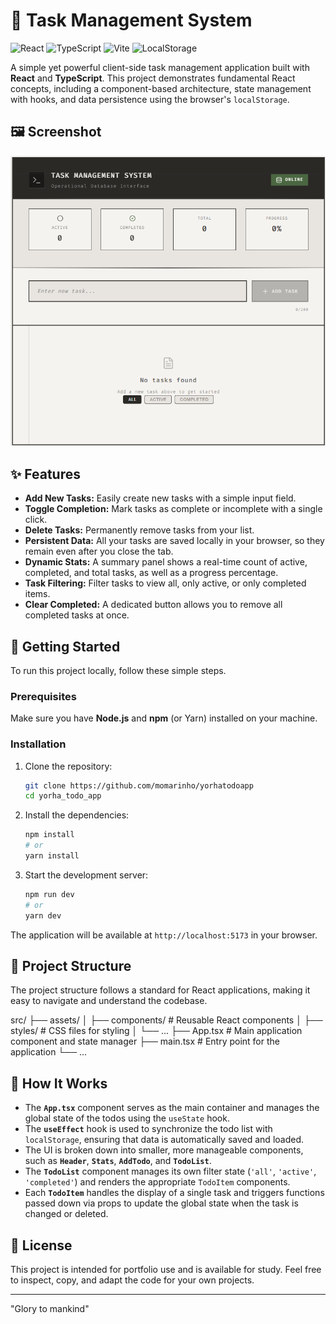 # 🤖 Task Management System

![React](https://img.shields.io/badge/React-18-blue?logo=react&logoColor=white)
![TypeScript](https://img.shields.io/badge/TypeScript-4.x-blue?logo=typescript&logoColor=white)
![Vite](https://img.shields.io/badge/Vite-4-purple?logo=vite&logoColor=white)
![LocalStorage](https://img.shields.io/badge/LocalStorage-Persistence-green)

A simple yet powerful client-side task management application built with **React** and **TypeScript**. This project demonstrates fundamental React concepts, including a component-based architecture, state management with hooks, and data persistence using the browser's `localStorage`.

## 🖼️ Screenshot  
![Yorha Todo App Preview](src/assets/todo-screenshot.png)  

## ✨ Features

- **Add New Tasks:** Easily create new tasks with a simple input field.
- **Toggle Completion:** Mark tasks as complete or incomplete with a single click.
- **Delete Tasks:** Permanently remove tasks from your list.
- **Persistent Data:** All your tasks are saved locally in your browser, so they remain even after you close the tab.
- **Dynamic Stats:** A summary panel shows a real-time count of active, completed, and total tasks, as well as a progress percentage.
- **Task Filtering:** Filter tasks to view all, only active, or only completed items.
- **Clear Completed:** A dedicated button allows you to remove all completed tasks at once.

## 🚀 Getting Started

To run this project locally, follow these simple steps.

### Prerequisites

Make sure you have **Node.js** and **npm** (or Yarn) installed on your machine.

### Installation

1.  Clone the repository:
    ```bash
    git clone https://github.com/momarinho/yorhatodoapp
    cd yorha_todo_app
    ```

2.  Install the dependencies:
    ```bash
    npm install
    # or
    yarn install
    ```

3.  Start the development server:
    ```bash
    npm run dev
    # or
    yarn dev
    ```

The application will be available at `http://localhost:5173` in your browser.

## 📁 Project Structure

The project structure follows a standard for React applications, making it easy to navigate and understand the codebase.

src/
├── assets/
│   ├── components/       # Reusable React components
│   ├── styles/           # CSS files for styling
│   └── ...
├── App.tsx               # Main application component and state manager
├── main.tsx              # Entry point for the application
└── ...


## 🧠 How It Works

- The **`App.tsx`** component serves as the main container and manages the global state of the todos using the `useState` hook.
- The **`useEffect`** hook is used to synchronize the todo list with `localStorage`, ensuring that data is automatically saved and loaded.
- The UI is broken down into smaller, more manageable components, such as **`Header`**, **`Stats`**, **`AddTodo`**, and **`TodoList`**.
- The **`TodoList`** component manages its own filter state (`'all'`, `'active'`, `'completed'`) and renders the appropriate `TodoItem` components.
- Each **`TodoItem`** handles the display of a single task and triggers functions passed down via props to update the global state when the task is changed or deleted.

## 📄 License

This project is intended for portfolio use and is available for study. Feel free to inspect, copy, and adapt the code for your own projects.

-------------------

"Glory to mankind"
